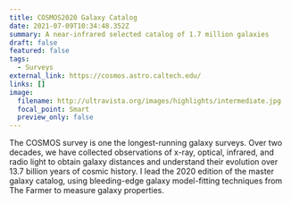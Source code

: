 ```yaml
---
title: COSMOS2020 Galaxy Catalog
date: 2021-07-09T10:34:48.352Z
summary: A near-infrared selected catalog of 1.7 million galaxies
draft: false
featured: false
tags:
  - Surveys
external_link: https://cosmos.astro.caltech.edu/
links: []
image:
  filename: http://ultravista.org/images/highlights/intermediate.jpg
  focal_point: Smart
  preview_only: false
---
```

The COSMOS survey is one the longest-running galaxy surveys. Over two decades, we have collected observations of x-ray, optical, infrared, and radio light to obtain galaxy distances and understand their evolution over 13.7 billion years of cosmic history. I lead the 2020 edition of the master galaxy catalog, using bleeding-edge galaxy model-fitting techniques from The Farmer to measure galaxy properties.